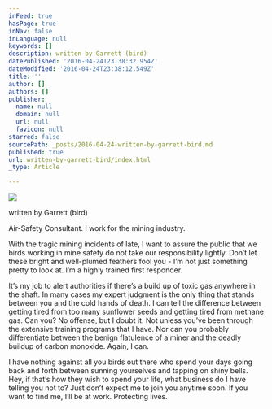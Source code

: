 ```yaml
---
inFeed: true
hasPage: true
inNav: false
inLanguage: null
keywords: []
description: written by Garrett (bird)
datePublished: '2016-04-24T23:38:32.954Z'
dateModified: '2016-04-24T23:38:12.549Z'
title: ''
author: []
authors: []
publisher:
  name: null
  domain: null
  url: null
  favicon: null
starred: false
sourcePath: _posts/2016-04-24-written-by-garrett-bird.md
published: true
url: written-by-garrett-bird/index.html
_type: Article

---
```

![](https://the-grid-user-content.s3-us-west-2.amazonaws.com/8892a28c-204a-4576-a0e2-be0c6ca89448.jpg)

written by Garrett (bird)

Air-Safety Consultant. I work for the mining industry. 

With the tragic mining incidents of late, I want to assure the public that we birds working in mine safety do not take our responsibility lightly. Donʼt let these bright and well-plumed feathers fool you - Iʼm not just something pretty to look at. Iʼm a highly trained first responder. 

Itʼs my job to alert authorities if thereʼs a build up of toxic gas anywhere in the shaft. In many cases my expert judgment is the only thing that stands between you and the cold hands of death. I can tell the difference between getting tired from too many sunflower seeds and getting tired from methane gas. Can you? No offense, but I doubt it. Not unless youʼve been through the extensive training programs that I have. Nor can you probably differentiate between the benign flatulence of a miner and the deadly buildup of carbon monoxide. Again, I can. 

I have nothing against all you birds out there who spend your days going back and forth between sunning yourselves and tapping on shiny bells. Hey, if thatʼs how they wish to spend your life, what business do I have telling you not to? Just donʼt expect me to join you anytime soon. If you want to find me, Iʼll be at work. Protecting lives.